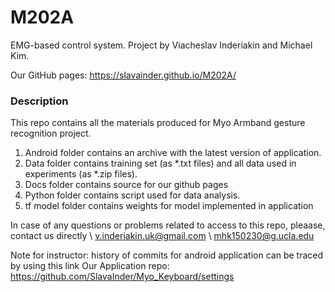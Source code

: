 # M202A
EMG-based control system. Project by Viacheslav Inderiakin and Michael Kim.

Our GitHub pages: https://slavainder.github.io/M202A/

### Description

This repo contains all the materials produced for Myo Armband gesture recognition project. 
1. Android folder contains an archive with the latest version of application. 
2. Data folder contains training set (as \*.txt files) and all data used in experiments (as \*.zip files). 
3. Docs folder contains source for our github pages
4. Python folder contains script used for data analysis.
5. tf model folder contains weights for model implemented in application

In case of any questions or problems related to access to this repo, pleaase, contact us directly \\
v.inderiakin.uk@gmail.com \\
mhk150230@g.ucla.edu

Note for instructor: history of commits for android application can be traced by using this link
Our Application repo: https://github.com/SlavaInder/Myo_Keyboard/settings
